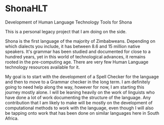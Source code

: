 # ShonaHLT
Development of Human Language Technology Tools for Shona

This is a personal legacy project that I am doing on the side.

Shona is the first language of the majority of Zimbabweans. Depending on which dialects you include, it has between 8.6 and 15 million native speakers. It's grammar has been studied and documented for close to a hundred years, yet in this world of technological advances, it remains rooted in the pre-computing age. There are very few Human Language technology resources available for it. 

My goal is to start with the development of a Spell Checker for the language and then to move to a Grammar checker in the long term. I am definitely going to need help along the way, however for now, I am starting this journey mostly alone. I will be leaning heavily on the work of linguists who have done a lot of work documenting the structure of the language. Any contribution that I am likely to make will be mostly on the development of computational methods to work with the language, even though I will also be tapping onto work that has been done on similar languages here in South Africa.
